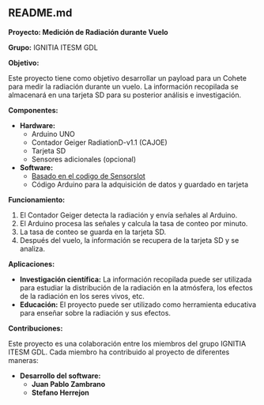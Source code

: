 ## README.md

**Proyecto: Medición de Radiación durante Vuelo**

**Grupo:** IGNITIA ITESM GDL

**Objetivo:**

Este proyecto tiene como objetivo desarrollar un payload para un Cohete para medir la radiación durante un vuelo. La información recopilada se almacenará en una tarjeta SD para su posterior análisis e investigación.

**Componentes:**

* **Hardware:**
    * Arduino UNO
    * Contador Geiger RadiationD-v1.1 (CAJOE)
    * Tarjeta SD
    * Sensores adicionales (opcional)
* **Software:**
    * [Basado en el codigo de SensorsIot](https://github.com/SensorsIot/Geiger-Counter-RadiationD-v1.1-CAJOE-/blob/master/simpletest)
    * Código Arduino para la adquisición de datos y guardado en tarjeta

**Funcionamiento:**

1. El Contador Geiger detecta la radiación y envía señales al Arduino.
2. El Arduino procesa las señales y calcula la tasa de conteo por minuto.
3. La tasa de conteo se guarda en la tarjeta SD.
4. Después del vuelo, la información se recupera de la tarjeta SD y se analiza.

**Aplicaciones:**

* **Investigación científica:** La información recopilada puede ser utilizada para estudiar la distribución de la radiación en la atmósfera, los efectos de la radiación en los seres vivos, etc.
* **Educación:** El proyecto puede ser utilizado como herramienta educativa para enseñar sobre la radiación y sus efectos.

**Contribuciones:**

Este proyecto es una colaboración entre los miembros del grupo IGNITIA ITESM GDL. Cada miembro ha contribuido al proyecto de diferentes maneras:

* **Desarrollo del software:**
    * **Juan Pablo Zambrano**
    * **Stefano Herrejon**
